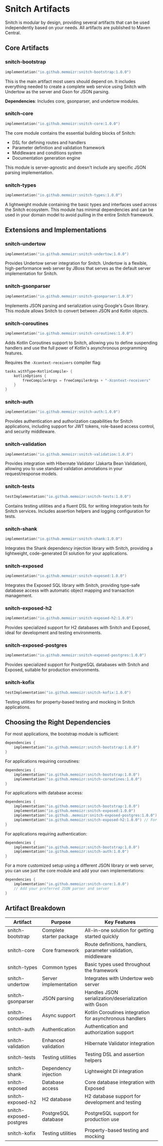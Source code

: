 # Snitch Artifacts

Snitch is modular by design, providing several artifacts that can be used independently based on your needs. All artifacts are published to Maven Central.

## Core Artifacts

### snitch-bootstrap

```kotlin
implementation("io.github.memoizr:snitch-bootstrap:1.0.0")
```

This is the main artifact most users should depend on. It includes everything needed to create a complete web service using Snitch with Undertow as the server and Gson for JSON parsing.

**Dependencies**: Includes core, gsonparser, and undertow modules.

### snitch-core

```kotlin
implementation("io.github.memoizr:snitch-core:1.0.0")
```

The core module contains the essential building blocks of Snitch:
- DSL for defining routes and handlers
- Parameter definition and validation framework
- Middleware and conditions system
- Documentation generation engine

This module is server-agnostic and doesn't include any specific JSON parsing implementation.

### snitch-types

```kotlin
implementation("io.github.memoizr:snitch-types:1.0.0")
```

A lightweight module containing the basic types and interfaces used across the Snitch ecosystem. This module has minimal dependencies and can be used in your domain model to avoid pulling in the entire Snitch framework.

## Extensions and Implementations

### snitch-undertow

```kotlin
implementation("io.github.memoizr:snitch-undertow:1.0.0")
```

Provides Undertow server integration for Snitch. Undertow is a flexible, high-performance web server by JBoss that serves as the default server implementation for Snitch.

### snitch-gsonparser

```kotlin
implementation("io.github.memoizr:snitch-gsonparser:1.0.0")
```

Implements JSON parsing and serialization using Google's Gson library. This module allows Snitch to convert between JSON and Kotlin objects.

### snitch-coroutines

```kotlin
implementation("io.github.memoizr:snitch-coroutines:1.0.0")
```

Adds Kotlin Coroutines support to Snitch, allowing you to define suspending handlers and use the full power of Kotlin's asynchronous programming features.

Requires the `-Xcontext-receivers` compiler flag:

```kotlin
tasks.withType<KotlinCompile> {
    kotlinOptions {
        freeCompilerArgs = freeCompilerArgs + "-Xcontext-receivers"
    }
}
```

### snitch-auth

```kotlin
implementation("io.github.memoizr:snitch-auth:1.0.0")
```

Provides authentication and authorization capabilities for Snitch applications, including support for JWT tokens, role-based access control, and security middleware.

### snitch-validation

```kotlin
implementation("io.github.memoizr:snitch-validation:1.0.0")
```

Provides integration with Hibernate Validator (Jakarta Bean Validation), allowing you to use standard validation annotations in your request/response models.

### snitch-tests

```kotlin
testImplementation("io.github.memoizr:snitch-tests:1.0.0")
```

Contains testing utilities and a fluent DSL for writing integration tests for Snitch services. Includes assertion helpers and logging configuration for tests.

### snitch-shank

```kotlin
implementation("io.github.memoizr:snitch-shank:1.0.0")
```

Integrates the Shank dependency injection library with Snitch, providing a lightweight, code-generated DI solution for your applications.

### snitch-exposed

```kotlin
implementation("io.github.memoizr:snitch-exposed:1.0.0")
```

Integrates the Exposed SQL library with Snitch, providing type-safe database access with automatic object mapping and transaction management.

### snitch-exposed-h2

```kotlin
implementation("io.github.memoizr:snitch-exposed-h2:1.0.0")
```

Provides specialized support for H2 databases with Snitch and Exposed, ideal for development and testing environments.

### snitch-exposed-postgres

```kotlin
implementation("io.github.memoizr:snitch-exposed-postgres:1.0.0")
```

Provides specialized support for PostgreSQL databases with Snitch and Exposed, suitable for production environments.

### snitch-kofix

```kotlin
testImplementation("io.github.memoizr:snitch-kofix:1.0.0")
```

Testing utilities for property-based testing and mocking in Snitch applications.

## Choosing the Right Dependencies

For most applications, the bootstrap module is sufficient:

```kotlin
dependencies {
    implementation("io.github.memoizr:snitch-bootstrap:1.0.0")
}
```

For applications requiring coroutines:

```kotlin
dependencies {
    implementation("io.github.memoizr:snitch-bootstrap:1.0.0")
    implementation("io.github.memoizr:snitch-coroutines:1.0.0")
}
```

For applications with database access:

```kotlin
dependencies {
    implementation("io.github.memoizr:snitch-bootstrap:1.0.0")
    implementation("io.github.memoizr:snitch-exposed:1.0.0")
    implementation("io.github..memoizr:snitch-exposed-postgres:1.0.0") // For production
    implementation("io.github.memoizr:snitch-exposed-h2:1.0.0") // For testing
}
```

For applications requiring authentication:

```kotlin
dependencies {
    implementation("io.github.memoizr:snitch-bootstrap:1.0.0")
    implementation("io.github.memoizr:snitch-auth:1.0.0")
}
```

For a more customized setup using a different JSON library or web server, you can use just the core module and add your own implementations:

```kotlin
dependencies {
    implementation("io.github.memoizr:snitch-core:1.0.0")
    // Add your preferred JSON parser and server
}
```

## Artifact Breakdown

| Artifact | Purpose | Key Features |
|----------|---------|--------------|
| snitch-bootstrap | Complete starter package | All-in-one solution for getting started quickly |
| snitch-core | Core framework | Route definitions, handlers, parameter validation, middleware |
| snitch-types | Common types | Basic types used throughout the framework |
| snitch-undertow | Server implementation | Integrates with Undertow web server |
| snitch-gsonparser | JSON parsing | Handles JSON serialization/deserialization with Gson |
| snitch-coroutines | Async support | Kotlin Coroutines integration for asynchronous handlers |
| snitch-auth | Authentication | Authentication and authorization support |
| snitch-validation | Enhanced validation | Hibernate Validator integration |
| snitch-tests | Testing utilities | Testing DSL and assertion helpers |
| snitch-shank | Dependency injection | Lightweight DI integration |
| snitch-exposed | Database access | Core database integration with Exposed |
| snitch-exposed-h2 | H2 database | H2 database support for development and testing |
| snitch-exposed-postgres | PostgreSQL database | PostgreSQL support for production use |
| snitch-kofix | Testing utilities | Property-based testing and mocking |